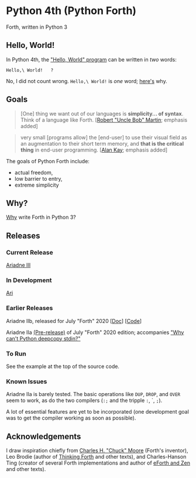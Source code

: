 Python 4th (Python Forth)
=========================

Forth, written in Python 3

Hello, World!
-------------

In Python 4th, the
["Hello, World" program](https://en.wikipedia.org/wiki/%22Hello,_World!%22_program)
can be written in _two_ words:

    Hello,\ World!   ?
 
No, I did not count wrong.
`Hello,\ World!` is _one_ word;
[here's](./Doc/Why/whyWords.MD#the-forth-way)
why.

Goals
-----

> [One] thing we want out of our languages is **simplicity... of syntax**.
> Think of a language like Forth.
\[[Robert "Uncle Bob" Martin](https://github.com/dmparrishphd/home/blob/main/Files/CORW/0/theLastProgrammingLanguage.md); emphasis added\]

> very small [programs allow] the [end-user] to use their visual field
> as an augmentation to their short term memory,
> and **that is the critical thing** in end-user programming.
> \[[Alan Kay](https://github.com/dmparrishphd/home/blob/main/Files/CORW/0/smallPrograms.md); emphasis added\]


The goals of Python Forth include:

- actual freedom,
- low barrier to entry,
- extreme simplicity

Why?
----

[Why](./Doc/Why/why.MD) write Forth in Python 3?

Releases
--------

### Current Release

[Ariadne III](./Files/4/0)

### In Development

[Ari](https://github.com/dmparrishphd/Ari-CORW)

### Earlier Releases

<a id="AriadneIIb">Ariadne IIb</a>,
released for July "Forth" 2020
\[[Doc](./Files/3/0/frontmatter.md)\]
\[[Code](./Files/2/0)\]

Ariadne IIa [(Pre-release)](./Files/1/0) of July "Forth" 2020 edition; accompanies
["Why can't Python deepcopy stdin?"](https://stackoverflow.com/questions/62373655/why-cant-python-deepcopy-stdin)

### To Run

See the example at the top of the source code.

### Known Issues

Ariadne IIa is barely tested. The basic operations like `DUP`, `DROP`, and `OVER` seem to work, as do the two compilers (`:;` and the tripple `:`, \`, `;`).

A lot of essential features are yet to be incorporated (one development goal was to get the compiler working as soon as possible).

Acknowledgements
----------------

I draw inspiration chiefly from
[Charles H. "Chuck" Moore](https://www.youtube.com/watch?v=tb0_V7Tc5MU)
(Forth's inventor), Leo Brodie (author of
[Thinking Forth](http://thinking-forth.sourceforge.net/)
and other texts), and Charles-Hanson Ting
(creator of several Forth implementations and author of
[eForth and Zen](https://www.amazon.com/eForth-Zen-32-bit-86eForth-Visual-ebook/dp/B06VXR1TX3/)
and other texts).
